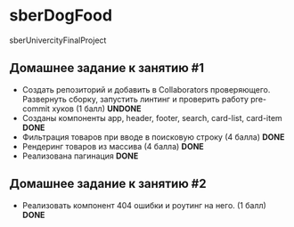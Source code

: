 # sberDogFood
sberUnivercityFinalProject

## Домашнее задание к занятию #1



- Создать репозиторий и добавить в Collaborators проверяющего. Развернуть сборку, запустить линтинг и
  проверить работу pre-commit хуков (1 балл)
  **UNDONE**
- Созданы компоненты app, header, footer, search, card-list, card-item
**DONE**
- Фильтрация товаров при вводе в поисковую строку (4 балла)
  **DONE**
- Рендеринг товаров из массива (4 балла)
  **DONE**
- Реализована пагинация 
**DONE**

## Домашнее задание к занятию #2

- Реализовать компонент 404 ошибки и роутинг на него. (1 балл)
  **DONE**